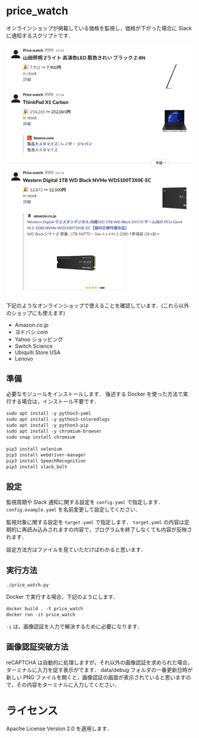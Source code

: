 # price_watch

オンラインショップが掲載している価格を監視し，価格が下がった場合に Slack に通知するスクリプトです．

![Slack 投稿サンプル](./img/screenshot.png "Slack 投稿サンプル]")

下記のようなオンラインショップで使えることを確認しています．(これら以外のショップにも使えます)

-   Amazon.co.jp
-   ヨドバシ.com
-   Yahoo ショッピング
-   Switch Science
-   Ubiquiti Store USA
-   Lenovo

## 準備

必要なモジュールをインストールします．
後述する Docker を使った方法で実行する場合は，インストール不要です．

```
sudo apt install -y python3-yaml
sudo apt install -y python3-coloredlogs
sudo apt install -y python3-pip
sudo apt install -y chromium-browser
sudo snap install chromium

pip3 install selenium
pip3 install webdriver-manager
pip3 install SpeechRecognition
pip3 install slack_bolt
```

## 設定

監視周期や Slack 通知に関する設定を `config.yaml` で指定します．
`config.example.yaml` を名前変更して設定してください．

監視対象に関する設定を `target.yaml` で指定します．
`target.yaml` の内容は定期的に再読み込みされますの内容で，プログラムを終了しなくても内容が反映されます．

設定方法方はファイルを見ていただけばわかると思います．

## 実行方法

```
./price_watch.py
```

Docker で実行する場合，下記のようにします．

```bash:bash
docker build . -t price_watch
docker run -it price_watch
```

`-i` は，画像認証を人力で解決するために必要になります．

## 画像認証突破方法

reCAPTCHA は自動的に処理しますが，それ以外の画像認証を求められた場合，ターミナルに入力を促す表示がでます．
data/debug フォルダの一番更新日時が新しい PNG ファイルを開くと，画像認証の画面が表示されていると思いますので，その内容をターミナルに入力してください．

# ライセンス

Apache License Version 2.0 を適用します．
